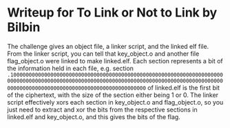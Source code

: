 # Writeup for To Link or Not to Link by Bilbin

The challenge gives an object file, a linker script, and the linked elf file. From the linker script, you can tell that key_object.o and another file flag_object.o were linked to make linked.elf. Each section represents a bit of the information held in each file, e.g. section `.1000000000000000000000000000000000000000000000000000000000000000000000000000000000000000000000000000000000000000000000000000000000000000000000000000000000000000000000000000000000000000` of linked.elf is the first bit of the ciphertext, with the size of the section either being 1 or 0. The linker script effectively xors each section in key_object.o and flag_object.o, so you just need to extract and xor the bits from the respective sections in linked.elf and key_object.o, and this gives the bits of the flag.